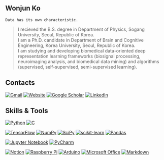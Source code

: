 ## Wonjun Ko
```
Data has its own characteristic.
```
> I recieved the B.S. degree in Department of Physics, Sogang University, Seoul, Republic of Korea.</br>
> I am a Ph.D. candidate in Department of Brain and Cognitive Engineering, Korea University, Seoul, Republic of Korea.</br>
> I am studying and developing biomedical data-oriented deep representation learning frameworks (biosignal processing, neuroimaging analysis, and biomedical data mining) and algorithms (supervised, self-supervised, semi-supervised learning).

## Contacts
[![Gmail](https://img.shields.io/badge/Gmail-D14836?style=for-the-badge&logo=gmail&logoColor=white)](mailto:wjko@korea.ac.kr)
[![Website](https://img.shields.io/badge/Website-FEAA2D?style=for-the-badge&logo=google&logoColor=white)](https://sites.google.com/korea.ac.kr/wonjun-ko/home?authuser=1)
[![Google Scholar](https://img.shields.io/badge/google_scholar-4285F4?style=for-the-badge&logo=google-scholar&logoColor=white)](https://scholar.google.com/citations?user=Fvzg1_sAAAAJ&hl=ko&authuser=1)
[![LinkedIn](https://img.shields.io/badge/linkedin-%230077B5.svg?style=for-the-badge&logo=linkedin&logoColor=white)](https://www.linkedin.com/in/wonjun-ko-30475a19a/)

## Skills & Tools
[![Python](https://img.shields.io/badge/python-3670A0?style=for-the-badge&logo=python&logoColor=ffdd54)](https://www.python.org)
[![C](https://img.shields.io/badge/c-%2300599C.svg?style=for-the-badge&logo=c&logoColor=white)](https://devdocs.io/c/)

[![TensorFlow](https://img.shields.io/badge/TensorFlow-%23FF6F00.svg?style=for-the-badge&logo=TensorFlow&logoColor=white)](https://www.tensorflow.org)
[![NumPy](https://img.shields.io/badge/numpy-%23013243.svg?style=for-the-badge&logo=numpy&logoColor=white)](https://numpy.org)
[![SciPy](https://img.shields.io/badge/SciPy-%230C55A5.svg?style=for-the-badge&logo=scipy&logoColor=%white)](https://scipy.org)
[![scikit-learn](https://img.shields.io/badge/scikit--learn-%23F7931E.svg?style=for-the-badge&logo=scikit-learn&logoColor=white)](https://scikit-learn.org/stable/)
[![Pandas](https://img.shields.io/badge/pandas-%23150458.svg?style=for-the-badge&logo=pandas&logoColor=white)](https://pandas.pydata.org)

[![Jupyter Notebook](https://img.shields.io/badge/jupyter-%23FA0F00.svg?style=for-the-badge&logo=jupyter&logoColor=white)](https://jupyter.org)
[![PyCharm](https://img.shields.io/badge/pycharm-143?style=for-the-badge&logo=pycharm&logoColor=black&color=black&labelColor=green)](https://www.jetbrains.com/pycharm/)

[![Notion](https://img.shields.io/badge/Notion-%23000000.svg?style=for-the-badge&logo=notion&logoColor=white)](https://notion.so)
[![Raspberry Pi](https://img.shields.io/badge/-RaspberryPi-C51A4A?style=for-the-badge&logo=Raspberry-Pi)](https://www.raspberrypi.org/)
[![Arduino](https://img.shields.io/badge/-Arduino-00979D?style=for-the-badge&logo=Arduino&logoColor=white)](https://www.arduino.cc/)
[![Microsoft Office](https://img.shields.io/badge/Microsoft_Office-D83B01?style=for-the-badge&logo=microsoft-office&logoColor=white)](https://www.microsoft.com/en-us/microsoft-365/microsoft-office)
[![Markdown](https://img.shields.io/badge/markdown-%23000000.svg?style=for-the-badge&logo=markdown&logoColor=white)](https://daringfireball.net/projects/markdown/)
